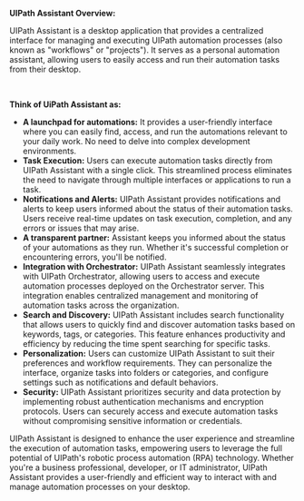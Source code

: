 **UIPath Assistant Overview:**

UIPath Assistant is a desktop application that provides a centralized interface for managing and executing UIPath automation processes (also known as "workflows" or "projects"). It serves as a personal automation assistant, allowing users to easily access and run their automation tasks from their desktop.

&nbsp;

**Think of UiPath Assistant as:**

- **A launchpad for automations:** It provides a user-friendly interface where you can easily find, access, and run the automations relevant to your daily work. No need to delve into complex development environments.
- **Task Execution:** Users can execute automation tasks directly from UIPath Assistant with a single click. This streamlined process eliminates the need to navigate through multiple interfaces or applications to run a task.
- **Notifications and Alerts:** UIPath Assistant provides notifications and alerts to keep users informed about the status of their automation tasks. Users receive real-time updates on task execution, completion, and any errors or issues that may arise.
- **A transparent partner:** Assistant keeps you informed about the status of your automations as they run. Whether it's successful completion or encountering errors, you'll be notified.
- **Integration with Orchestrator:** UIPath Assistant seamlessly integrates with UIPath Orchestrator, allowing users to access and execute automation processes deployed on the Orchestrator server. This integration enables centralized management and monitoring of automation tasks across the organization.
- **Search and Discovery:** UIPath Assistant includes search functionality that allows users to quickly find and discover automation tasks based on keywords, tags, or categories. This feature enhances productivity and efficiency by reducing the time spent searching for specific tasks.
- **Personalization:** Users can customize UIPath Assistant to suit their preferences and workflow requirements. They can personalize the interface, organize tasks into folders or categories, and configure settings such as notifications and default behaviors.
- **Security:** UIPath Assistant prioritizes security and data protection by implementing robust authentication mechanisms and encryption protocols. Users can securely access and execute automation tasks without compromising sensitive information or credentials.

UIPath Assistant is designed to enhance the user experience and streamline the execution of automation tasks, empowering users to leverage the full potential of UIPath's robotic process automation (RPA) technology. Whether you're a business professional, developer, or IT administrator, UIPath Assistant provides a user-friendly and efficient way to interact with and manage automation processes on your desktop.